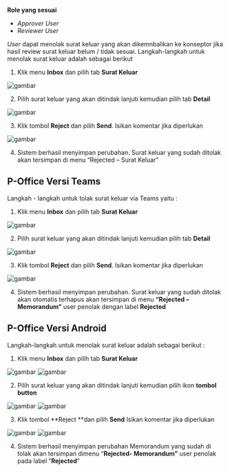 **Role yang sesuai**

- *Approver User*
- *Reviewer User*

*User* dapat menolak surat keluar yang akan dikemnbalikan ke konseptor jika hasil review surat keluar belum / tidak sesuai. Langkah-langkah untuk menolak surat keluar adalah sebagai berikut

1. Klik menu **Inbox** dan pilih tab **Surat Keluar**

![gambar](SuratKeluar/SK_Web/SK44.png)

2. Pilih surat keluar yang akan ditindak lanjuti kemudian pilih tab **Detail**

![gambar](SuratKeluar/SK_Web/SK45.png)

3. Klik tombol **Reject** dan pilih **Send**. Isikan komentar jika diperlukan

![gambar](SuratKeluar/SK_Web/SK46.png)

4. Sistem berhasil menyimpan perubahan. Surat keluar yang sudah ditolak akan tersimpan di menu “Rejected – Surat Keluar”

## **P-Office Versi Teams**

Langkah - langkah untuk tolak surat keluar via Teams yaitu :

1. Klik menu **Inbox** dan pilih tab **Surat Keluar**

![gambar](SuratKeluar/SK_Teams/SK46.png)

2. Pilih surat keluar yang akan ditindak lanjuti kemudian pilih tab **Detail**

![gambar](SuratKeluar/SK_Teams/SK47.png)

3. Klik tombol **Reject** dan pilih **Send**. Isikan komentar jika diperlukan

![gambar](SuratKeluar/SK_Teams/SK48.png)
 
4. Sistem berhasil menyimpan perubahan. Surat keluar yang sudah ditolak akan otomatis terhapus akan tersimpan di menu **“Rejected – Memorandum”** user penolak dengan label **Rejected**

## **P-Office Versi Android**

Langkah-langkah untuk menolak surat keluar adalah sebagai berikut :


1. Klik menu **Inbox** dan pilih tab **Surat Keluar**

![gambar](SuratKeluar/SK_Android/TolakSK/A01.jpg) ![gambar](SuratKeluar/SK_Android/TolakSK/A02.jpg)

2. Pilih surat keluar yang akan ditindak lanjuti kemudian pilih ikon **tombol button**
   
![gambar](SuratKeluar/SK_Android/TolakSK/A03.jpg) ![gambar](SuratKeluar/SK_Android/TolakSK/A04.jpg)

3. Klik tombol **Reject **dan pilih **Send** Isikan komentar jika diperlukan

![gambar](SuratKeluar/SK_Android/TolakSK/A05.jpg) ![gambar](SuratKeluar/SK_Android/TolakSK/A06.jpg)

4. Sistem berhasil menyimpan perubahan Memorandum yang sudah di tolak akan tersimpan dimenu “**Rejected- Memorandum”** user penolak pada label “**Rejected**”

